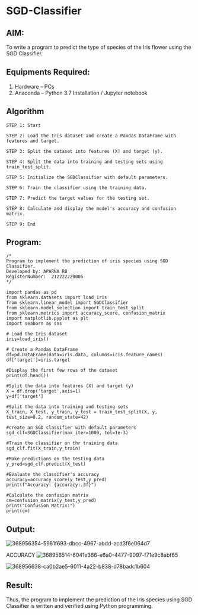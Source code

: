 # SGD-Classifier
## AIM:
To write a program to predict the type of species of the Iris flower using the SGD Classifier.

## Equipments Required:
1. Hardware – PCs
2. Anaconda – Python 3.7 Installation / Jupyter notebook

## Algorithm
```
STEP 1: Start

STEP 2: Load the Iris dataset and create a Pandas DataFrame with features and target.

STEP 3: Split the dataset into features (X) and target (y).

STEP 4: Split the data into training and testing sets using train_test_split.

STEP 5: Initialize the SGDClassifier with default parameters.

STEP 6: Train the classifier using the training data.

STEP 7: Predict the target values for the testing set.

STEP 8: Calculate and display the model's accuracy and confusion matrix.

STEP 9: End
```
## Program:
```
/*
Program to implement the prediction of iris species using SGD Classifier.
Developed by: APARNA RB
RegisterNumber:  212222220005
*/

import pandas as pd
from sklearn.datasets import load_iris
from sklearn.linear_model import SGDClassifier
from sklearn.model_selection import train_test_split
from sklearn.metrics import accuracy_score, confusion_matrix
import matplotlib.pyplot as plt
import seaborn as sns

# Load the Iris dataset
iris=load_iris()

# Create a Pandas DataFrame
df=pd.DataFrame(data=iris.data, columns=iris.feature_names)
df['target']=iris.target

#Display the first few rows of the dataset
print(df.head())

#Split the data into features (X) and target (y)
X = df.drop('target',axis=1)
y=df['target']

#Split the data into training and testing sets
X_train, X_test, y_train, y_test = train_test_split(X, y, test_size=0.2, random_state=42)

#create an SGD classifier with default parameters
sgd_clf=SGDClassifier(max_iter=1000, tol=1e-3)

#Train the classifier on thr training data
sgd_clf.fit(X_train,y_train)

#Make predictions on the testing data
y_pred=sgd_clf.predict(X_test)

#Evaluate the classifier's accuracy
accuracy=accuracy_score(y_test,y_pred)
print(f"Accuracy: {accuracy:.3f}")

#Calculate the confusion matrix
cm=confusion_matrix(y_test,y_pred)
print("Confusion Matrix:")
print(cm)

```

## Output:

![368956354-5961f693-dbcc-4967-abdd-acd3f6e064d7](https://github.com/user-attachments/assets/f30dbd25-5642-403b-be42-8a126d45a0c3)

ACCURACY
![368956514-6041e366-e6a0-4477-9097-f71e9c8abf65](https://github.com/user-attachments/assets/652fd42e-849b-425f-949b-8bae18357a16)

![368956638-ca0b2ae5-6011-4a22-b838-d78badc1b604](https://github.com/user-attachments/assets/fb3205a7-f5c8-49b6-a0e2-0af79f9b3363)

## Result:
Thus, the program to implement the prediction of the Iris species using SGD Classifier is written and verified using Python programming.
